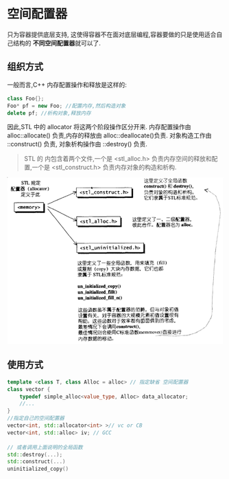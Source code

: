 # 空间配置器
只为容器提供底层支持, 这使得容器不在面对底层编程,容器要做的只是使用适合自己结构的 **不同空间配置器**就可以了.

## 组织方式
一般而言,C++ 内存配置操作和释放是这样的:
```c++
class Foo{};
Foo* pf = new Foo; //配置内存,然后构造对象
delete pf; //析构对象,释放内存
```
因此,STL 中的 allocator 将这两个阶段操作区分开来. 内存配置操作由 alloc::allocate() 负责,内存的释放由 alloc::deallocate()负责.
对象构造工作由 ::construct() 负责, 对象析构操作由 ::destroy() 负责. 
> STL 的 <memory> 内包含着两个文件,一个是 <stl_alloc.h> 负责内存空间的释放和配置,一个是 <stl_construct.h> 负责内存对象的构造和析构.

![allocator_structure.png](/image/allocator_structure.png?raw=true) 
## 使用方式
```c++
template <class T, class Alloc = alloc> // 指定缺省 空间配置器
class vector {
    typedef simple_alloc<value_type, Alloc> data_allocator;
    //...
}
//指定自己的空间配置器
vector<int, std::allocator<int> >// vc or CB
vector<int, std::alloc> iv; // GCC

// 或者调用上面说明的全局函数
std::destroy(...);
std::construct(...)
uninitialized_copy()
```